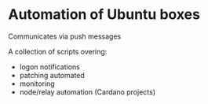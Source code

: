 # Automation of Ubuntu boxes

Communicates via push messages

A collection of scripts overing:
- logon notifications
- patching automated
- monitoring
- node/relay automation (Cardano projects)
